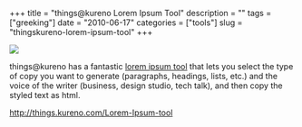 +++
title = "things@kureno Lorem Ipsum Tool"
description = ""
tags = ["greeking"]
date = "2010-06-17"
categories = ["tools"]
slug = "thingskureno-lorem-ipsum-tool"
+++


<div class="tool-screenshot mb1"><a href="http://things.kureno.com/Lorem-Ipsum-tool"><img id="bluga-thumbnail-2681" class="bluga-thumbnail custom" src="//konigi.com/media/bluga/
wt522fb02fb139b_custom.jpg"/></a></div><p>things@kureno has a fantastic <a href="http://things.kureno.com/Lorem-Ipsum-tool">lorem ipsum tool</a> that lets you select the type of copy you want to generate (paragraphs, headings, lists, etc.) and the voice of the writer (business, design studio, tech talk), and then copy the styled text as html.</p>

  
<p><a href="http://things.kureno.com/Lorem-Ipsum-tool">http://things.kureno.com/Lorem-Ipsum-tool</a></p>
      

